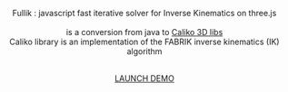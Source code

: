 <p align="center">Fullik : javascript fast iterative solver for Inverse Kinematics on three.js<br><br>
is a conversion from java to <a href="https://github.com/FedUni/caliko">Caliko 3D libs</a><br>
Caliko library is an implementation of the FABRIK inverse kinematics (IK) algorithm<br><br></p>

<p align="center"><a href="http://lo-th.github.io/fullik/">LAUNCH DEMO</a></p>